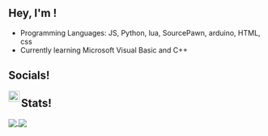 ## Hey, I'm </MICO>!
<ul>
  <li>Programming Languages: JS, Python, lua, SourcePawn, arduino, HTML, css</li>
  <li>Currently learning Microsoft Visual Basic and C++</li>
</ul>

## Socials!
<a href="steamcommunity.com/profiles/76561198985255524/">
  <img align="left" alt="Ste" width="22px" src="https://upload.wikimedia.org/wikipedia/commons/thumb/8/83/Steam_icon_logo.svg/512px-Steam_icon_logo.svg.png" />
</a>

## Stats!
<a href="https://github.com/DEV-MICO">
  <img align="center" src="https://github-readme-stats.vercel.app/api?username=DEV-MICO&show_icons=true&theme=github_dark" />
</a>
<a href="https://github.com/DEV-MICO">
  <img align="center" src="https://github-readme-stats.vercel.app/api/top-langs/?username=DEV-MICO&theme=github_dark" />
</a>
